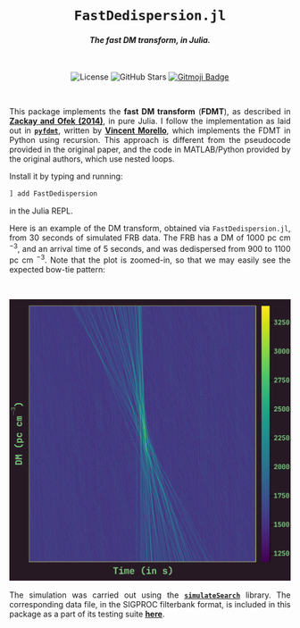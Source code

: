 <div align="center">
<h1><code>FastDedispersion.jl</code></h1>
<h4><i>The fast DM transform, in Julia.</i></h4>
<br/>

![License][license]
![GitHub Stars][stars]
[![Gitmoji Badge][gitmoji_badge]][gitmoji]

<br/>
</div>

<div align="justify">

This package implements the **fast DM transform** (**FDMT**), as described in [**Zackay and Ofek (2014)**](https://iopscience.iop.org/article/10.3847/1538-4357/835/1/11), in pure Julia. I follow the implementation as laid out in [**`pyfdmt`**][pyfdmt], written by [**Vincent Morello**][vincent], which implements the FDMT in Python using recursion. This approach is different from the pseudocode provided in the original paper, and the code in MATLAB/Python provided by the original authors, which use nested loops.

Install it by typing and running:

```bash
] add FastDedispersion
```

in the Julia REPL.


Here is an example of the DM transform, obtained via `FastDedispersion.jl`, from 30 seconds of simulated FRB data. The FRB has a DM of 1000 pc cm $^{-3}$, and an arrival time of 5 seconds, and was dedispersed from 900 to 1100 pc cm $^{-3}$. Note that the plot is zoomed-in, so that we may easily see the expected bow-tie pattern:

<br/>

![Plot: Example dedispersed time series via FastDedispersion.jl](./assets/example_dmt.png)

The simulation was carried out using the [**`simulateSearch`**](https://bitbucket.csiro.au/projects/PSRSOFT/repos/simulatesearch/browse) library. The corresponding data file, in the SIGPROC filterbank format, is included in this package as a part of its testing suite [**here**](./test/data/frb.fil).

</div>

[gitmoji]: https://gitmoji.dev
[vincent]: https://github.com/v-morello
[presto]: https://github.com/scottransom/presto
[pyfdmt]: https://bitbucket.org/vmorello/pyfdmt
[fdmtjl]: https://github.com/kiranshila/FastDMTransform.jl
[gitmoji_badge]: https://img.shields.io/badge/gitmoji-%20😜%20😍-FFDD67.svg?style=for-the-badge
[stars]: https://img.shields.io/github/stars/astrogewgaw/FastDedispersion.jl?style=for-the-badge
[license]: https://img.shields.io/github/license/astrogewgaw/FastDedispersion.jl?style=for-the-badge
